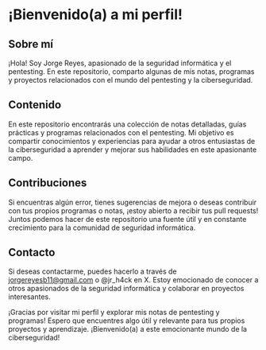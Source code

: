 # ¡Bienvenido(a) a mi perfil!

## Sobre mí

¡Hola! Soy Jorge Reyes, apasionado de la seguridad informática y el pentesting. En este repositorio, comparto algunas de mis notas, programas y proyectos relacionados con el mundo del pentesting y la ciberseguridad.

## Contenido

En este repositorio encontrarás una colección de notas detalladas, guías prácticas y programas relacionados con el pentesting. Mi objetivo es compartir conocimientos y experiencias para ayudar a otros entusiastas de la ciberseguridad a aprender y mejorar sus habilidades en este apasionante campo.

## Contribuciones

Si encuentras algún error, tienes sugerencias de mejora o deseas contribuir con tus propios programas o notas, ¡estoy abierto a recibir tus pull requests! Juntos podemos hacer de este repositorio una fuente útil y en constante crecimiento para la comunidad de seguridad informática.

## Contacto

Si deseas contactarme, puedes hacerlo a través de jorgereyesb11@gmail.com o @jr_h4ck en X. Estoy emocionado de conocer a otros apasionados de la seguridad informática y colaborar en proyectos interesantes.

¡Gracias por visitar mi perfil y explorar mis notas de pentesting y programas! Espero que encuentres algo útil y relevante para tus propios proyectos y aprendizaje. ¡Bienvenido(a) a este emocionante mundo de la ciberseguridad!


